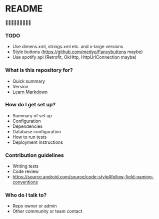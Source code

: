 # README #

🌊🌊🌊🌊🌊🌊🌊🌊🌊

### TODO ####
* Use dimens.xml, strings.xml etc. and x-large versions
* Style buttons (https://github.com/medyo/Fancybuttons maybe)
* Use spotify api (Retrofit, OkHttp, HttpUrlConnection maybe)

### What is this repository for? ###

* Quick summary
* Version
* [Learn Markdown](https://bitbucket.org/tutorials/markdowndemo)

### How do I get set up? ###

* Summary of set up
* Configuration
* Dependencies
* Database configuration
* How to run tests
* Deployment instructions

### Contribution guidelines ###

* Writing tests
* Code review
* https://source.android.com/source/code-style#follow-field-naming-conventions

### Who do I talk to? ###

* Repo owner or admin
* Other community or team contact